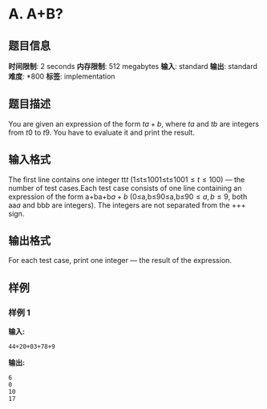 # A. A+B?

## 题目信息

**时间限制**: 2 seconds
**内存限制**: 512 megabytes
**输入**: standard
**输出**: standard
**难度**: *800
**标签**: implementation

## 题目描述

You are given an expression of the form $t$$a{+}b$, where $t$$a$ and $t$$b$ are integers from $t$$0$ to $t$$9$. You have to evaluate it and print the result.

## 输入格式

The first line contains one integer tt$t$ (1≤t≤1001≤t≤100$1 \le t \le 100$) — the number of test cases.Each test case consists of one line containing an expression of the form a+ba+b$a{+}b$ (0≤a,b≤90≤a,b≤9$0 \le a, b \le 9$, both aa$a$ and bb$b$ are integers). The integers are not separated from the ++$+$ sign.

## 输出格式

For each test case, print one integer — the result of the expression.

## 样例

### 样例 1

**输入:**
```
44+20+03+78+9
```

**输出:**
```
6
0
10
17
```
